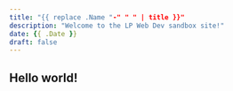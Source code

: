 ```yaml
---
title: "{{ replace .Name "-" " " | title }}"
description: "Welcome to the LP Web Dev sandbox site!"
date: {{ .Date }}
draft: false
---
```


## Hello world!